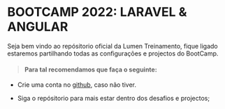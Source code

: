 # BOOTCAMP 2022: LARAVEL & ANGULAR



 Seja bem vindo ao repósitorio oficial da Lumen Treinamento, fique ligado estaremos partilhando todas as configurações e projectos do BootCamp.


> #### Para tal recomendamos que faça o seguinte: 

 - Crie uma conta no [github](https://github.com/signup?source=login), caso não tiver.

 - Siga o repósitorio para mais estar dentro dos desafios e projectos;

